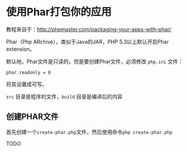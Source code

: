 # 使用Phar打包你的应用

教程来自于：http://phpmaster.com/packaging-your-apps-with-phar/

Phar（Php ARchive），类似于Java的JAR，PHP 5.3以上默认开启Phar extension。

默认地，Phar文件是只读的，但是要创建Phar文件，必须修改 `php.ini` 文件：

    phar.readonly = 0

将其设置成可写。

`src` 目录是程序的文件，`build` 目录是编译后的内容

## 创建PHAR文件

首先创建一个`create-phar.php`文件，然后使用命令`php create-phar.php`

TODO
